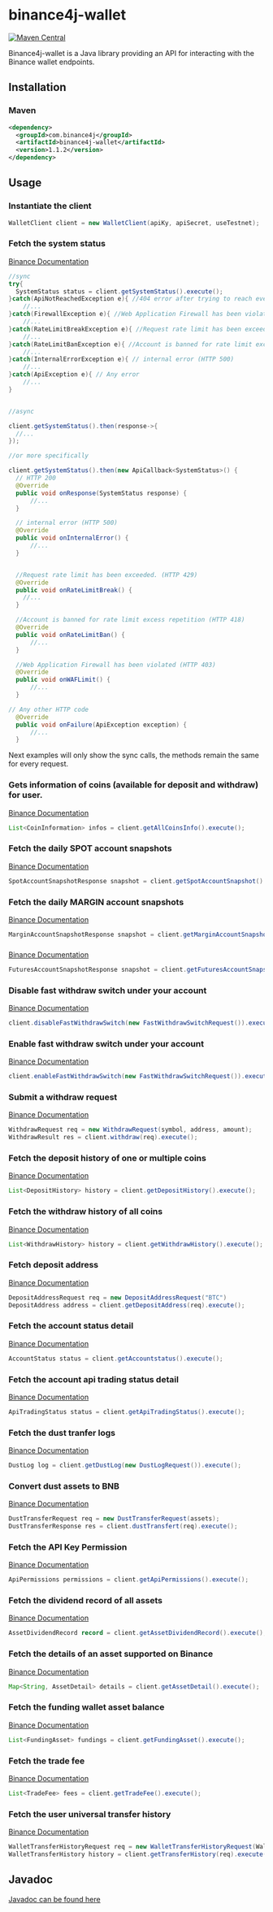# binance4j-wallet

[![Maven Central](https://maven-badges.herokuapp.com/maven-central/com.binance4j/binance4j-wallet/badge.svg)](https://maven-badges.herokuapp.com/maven-central/com.binance4j/binance4j-wallet/badge.svg)

Binance4j-wallet is a Java library providing an API for interacting with the Binance wallet endpoints.

## Installation

### Maven

```xml
<dependency>
  <groupId>com.binance4j</groupId>
  <artifactId>binance4j-wallet</artifactId>
  <version>1.1.2</version>
</dependency>
```

## Usage

### Instantiate the client

```java
WalletClient client = new WalletClient(apiKy, apiSecret, useTestnet);
```

### Fetch the system status

[Binance Documentation](https://binance-docs.github.io/apidocs/spot/en#system-status-system)

```java
//sync
try{
  SystemStatus status = client.getSystemStatus().execute();
}catch(ApiNotReachedException e){ //404 error after trying to reach every server
    //...
}catch(FirewallException e){ //Web Application Firewall has been violated (HTTP 403)
    //...
}catch(RateLimitBreakException e){ //Request rate limit has been exceeded. (HTTP 429)
    //...
}catch(RateLimitBanException e){ //Account is banned for rate limit excess repetition (HTTP 418)
    //...
}catch(InternalErrorException e){ // internal error (HTTP 500)
    //...
}catch(ApiException e){ // Any error
    //...
}


//async

client.getSystemStatus().then(response->{
  //...
});

//or more specifically

client.getSystemStatus().then(new ApiCallback<SystemStatus>() {
  // HTTP 200
  @Override
  public void onResponse(SystemStatus response) {
      //...
  }

  // internal error (HTTP 500)
  @Override
  public void onInternalError() {
      //...
  } 


  //Request rate limit has been exceeded. (HTTP 429)
  @Override
  public void onRateLimitBreak() {
    //...
  }

  //Account is banned for rate limit excess repetition (HTTP 418)
  @Override
  public void onRateLimitBan() {
      //...
  }

  //Web Application Firewall has been violated (HTTP 403)
  @Override
  public void onWAFLimit() {
      //...
  }

// Any other HTTP code
  @Override
  public void onFailure(ApiException exception) {
      //...
  }
```

Next examples will only show the sync calls, the methods remain the same for every request.

### Gets information of coins (available for deposit and withdraw) for user.

[Binance Documentation](https://binance-docs.github.io/apidocs/spot/en/#all-coins-39-information-user_data)

```java
List<CoinInformation> infos = client.getAllCoinsInfo().execute();
```

### Fetch the daily SPOT account snapshots

[Binance Documentation](https://binance-docs.github.io/apidocs/spot/en/#daily-account-snapshot-user_data)

```java
SpotAccountSnapshotResponse snapshot = client.getSpotAccountSnapshot().execute();
```

### Fetch the daily MARGIN account snapshots

[Binance Documentation](https://binance-docs.github.io/apidocs/spot/en/#daily-account-snapshot-user_data)

```java
MarginAccountSnapshotResponse snapshot = client.getMarginAccountSnapshot().execute();
```

### 

[Binance Documentation](https://binance-docs.github.io/apidocs/spot/en/#daily-account-snapshot-user_data)

```java
FuturesAccountSnapshotResponse snapshot = client.getFuturesAccountSnapshot().execute();
```

### Disable fast withdraw switch under your account

[Binance Documentation](https://binance-docs.github.io/apidocs/spot/en/#disable-fast-withdraw-switch-user_data)

```java
client.disableFastWithdrawSwitch(new FastWithdrawSwitchRequest()).execute();
```

### Enable fast withdraw switch under your account

[Binance Documentation](https://binance-docs.github.io/apidocs/spot/en/#enable-fast-withdraw-switch-user_data)

```java
client.enableFastWithdrawSwitch(new FastWithdrawSwitchRequest()).execute();
```

### Submit a withdraw request

[Binance Documentation](https://binance-docs.github.io/apidocs/spot/en/#withdraw-user_data)

```java
WithdrawRequest req = new WithdrawRequest(symbol, address, amount);
WithdrawResult res = client.withdraw(req).execute();
```

### Fetch the deposit history of one or multiple coins

[Binance Documentation](https://binance-docs.github.io/apidocs/spot/en/#deposit-history-supporting-network-user_data)

```java
List<DepositHistory> history = client.getDepositHistory().execute();
```

### Fetch the withdraw history of all coins

[Binance Documentation](https://binance-docs.github.io/apidocs/spot/en/#withdraw-history-supporting-network-user_data)

```java
List<WithdrawHistory> history = client.getWithdrawHistory().execute();
```

### Fetch deposit address

[Binance Documentation](https://binance-docs.github.io/apidocs/spot/en/#deposit-address-supporting-network-user_data)

```java
DepositAddressRequest req = new DepositAddressRequest("BTC")
DepositAddress address = client.getDepositAddress(req).execute();
```

### Fetch the account status detail

[Binance Documentation](https://binance-docs.github.io/apidocs/spot/en/#deposit-address-supporting-network-user_data)

```java
AccountStatus status = client.getAccountstatus().execute();
```

### Fetch the account api trading status detail

[Binance Documentation](https://binance-docs.github.io/apidocs/spot/en/#account-api-trading-status-user_data)

```java
ApiTradingStatus status = client.getApiTradingStatus().execute();
```

### Fetch the dust tranfer logs

[Binance Documentation](https://binance-docs.github.io/apidocs/spot/en/#dustlog-user_data)

```java
DustLog log = client.getDustLog(new DustLogRequest()).execute();
```

### Convert dust assets to BNB

[Binance Documentation](https://binance-docs.github.io/apidocs/spot/en/#dust-transfer-user_data)

```java
DustTransferRequest req = new DustTransferRequest(assets);
DustTransferResponse res = client.dustTransfert(req).execute();
```

### Fetch the API Key Permission

[Binance Documentation](https://binance-docs.github.io/apidocs/spot/en/#get-api-key-permission-user_data)

```java
ApiPermissions permissions = client.getApiPermissions().execute();
```

### Fetch the dividend record of all assets

[Binance Documentation](https://binance-docs.github.io/apidocs/spot/en/#asset-dividend-record-user_data)

```java
AssetDividendRecord record = client.getAssetDividendRecord().execute();
```

### Fetch the details of an asset supported on Binance

[Binance Documentation](https://binance-docs.github.io/apidocs/spot/en/#asset-detail-user_data)

```java
Map<String, AssetDetail> details = client.getAssetDetail().execute();
```

### Fetch the funding wallet asset balance

[Binance Documentation](https://binance-docs.github.io/apidocs/spot/en/#query-user-universal-transfer-history-user_data)

```java
List<FundingAsset> fundings = client.getFundingAsset().execute();
```

### Fetch the trade fee

[Binance Documentation](https://binance-docs.github.io/apidocs/spot/en/#trade-fee-user_data)

```java
List<TradeFee> fees = client.getTradeFee().execute();
```

### Fetch the user universal transfer history

[Binance Documentation](https://binance-docs.github.io/apidocs/spot/en/#query-user-universal-transfer-history-user_data)

```java
WalletTransferHistoryRequest req = new WalletTransferHistoryRequest(WalletTransferType.MAIN_FUNDING);
WalletTransferHistory history = client.getTransferHistory(req).execute();
```

## Javadoc

[Javadoc can be found here](https://binance4j.github.io/binance4j-wallet/)
